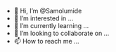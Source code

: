 - 👋 Hi, I’m @Samolumide
- 👀 I’m interested in ...
- 🌱 I’m currently learning ...
- 💞️ I’m looking to collaborate on ...
- 📫 How to reach me ...

<!---
Samolumide/Samolumide is a ✨ special ✨ repository because its `README.md` (this file) appears on your GitHub profile.
You can click the Preview link to take a look at your changes.
--->
